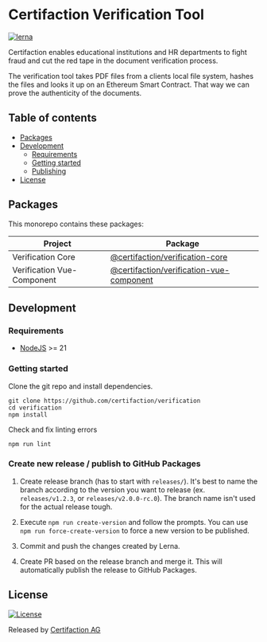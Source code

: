 # Certifaction Verification Tool

[![lerna][lerna]][lerna-url]

Certifaction enables educational institutions and HR departments to fight fraud and cut the red tape in the document verification process.

The verification tool takes PDF files from a clients local file system, hashes the files and looks it up on an Ethereum Smart Contract. That way we can prove the authenticity of the documents.

## Table of contents

* [Packages](#packages)
* [Development](#development)
    * [Requirements](#requirements)
    * [Getting started](#getting-started)
    * [Publishing](#create-new-release--publish-to-github-packages)
* [License](#license)

## Packages

This monorepo contains these packages:

| Project | Package |
|---|---|
| Verification Core | [@certifaction/verification-core](https://github.com/certifaction/verification/tree/master/packages/verification-core) |
| Verification Vue-Component | [@certifaction/verification-vue-component](https://github.com/certifaction/verification/tree/master/packages/verification-vue-component) |

## Development

### Requirements

* [NodeJS](https://nodejs.org) >= 21

### Getting started

Clone the git repo and install dependencies.
```shell script
git clone https://github.com/certifaction/verification
cd verification
npm install
```

Check and fix linting errors
```shell script
npm run lint
```

### Create new release / publish to GitHub Packages

1. Create release branch (has to start with `releases/`). It's best to name the branch according to the version you want to release (ex. `releases/v1.2.3`, or `releases/v2.0.0-rc.0`). The branch name isn't used for the actual release tough.

2. Execute `npm run create-version` and follow the prompts. You can use `npm run force-create-version` to force a new version to be published.

3. Commit and push the changes created by Lerna.

4. Create PR based on the release branch and merge it. This will automatically publish the release to GitHub Packages.

## License

[![License](https://img.shields.io/badge/license-MIT-blue.svg)](https://github.com/certifaction/verification/blob/master/LICENSE)

Released by [Certifaction AG](https://certifaction.com)

[lerna]: https://img.shields.io/badge/maintained%20with-lerna-cc00ff.svg
[lerna-url]: https://lerna.js.org/
